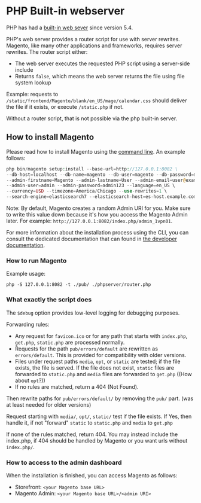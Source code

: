 # PHP Built-in webserver

PHP has had a [built-in web sever](https://secure.php.net/manual/en/features.commandline.webserver.php) since version 5.4.

PHP's web server provides a router script for use with server rewrites. Magento, like many other applications and frameworks, requires server rewrites. The router script either:

-   The web server executes the requested PHP script using a server-side include
-   Returns `false`, which means the web server returns the file using file system lookup

Example:
requests to `/static/frontend/Magento/blank/en_US/mage/calendar.css` should deliver the file if it exists, or execute `/static.php` if not.

Without a router script, that is not possible via the php built-in server.

## How to install Magento

Please read how to install Magento using the [command line](https://devdocs.magento.com/guides/v2.4/install-gde/install/cli/install-cli.html). An example follows:

```php
php bin/magento setup:install --base-url=http://127.0.0.1:8082 \
--db-host=localhost --db-name=magento --db-user=magento --db-password=magento \
--admin-firstname=Magento --admin-lastname=User --admin-email=user@example.com \
--admin-user=admin --admin-password=admin123 --language=en_US \
--currency=USD --timezone=America/Chicago --use-rewrites=1 \
--search-engine=elasticsearch7 --elasticsearch-host=es-host.example.com --elasticsearch-port=9200
```

Note: By default, Magento creates a random Admin URI for you. Make sure to write this value down because it's how you access the Magento Admin later. For example: `http://127.0.0.1:8082/index.php/admin_1vpn01`.

For more information about the installation process using the CLI, you can consult the dedicated documentation that can found in [the developer documentation](https://devdocs.magento.com/guides/v2.4/install-gde/install/cli/install-cli-subcommands.html).

### How to run Magento

Example usage:

```shell
php -S 127.0.0.1:8082 -t ./pub/ ./phpserver/router.php
```

### What exactly the script does

The `$debug` option provides low-level logging for debugging purposes.

Forwarding rules:

-   Any request for `favicon.ico` or for any path that starts with `index.php`, `get.php`, `static.php` are processed normally.
-   Requests for the path `pub/errors/default` are rewritten as `errors/default`. This is provided for compatibility with older versions.
-   Files under request paths `media`, `opt`, or `static` are tested; if the file exists, the file is served. If the file does not exist, `static` files are forwarded to `static.php` and `media` files are forwarded to `get.php` ((How about `opt`?))
-   If no rules are matched, return a 404 (Not Found).

Then rewrite paths for `pub/errors/default/` by removing the `pub/` part. (was at least needed for older versions)

Request starting with `media/`, `opt/`, `static/` test if the file exists. If Yes, then handle it, if not "forward" `static` to `static.php` and `media` to `get.php`

If none of the rules matched, return 404. You may instead include the index.php, if 404 should be handled by Magento or you want urls without `index.php/`.

### How to access to the admin dashboard

When the installation is finished, you can access Magento as follows:

-   Storefront: `<your Magento base URL>`
-   Magento Admin: `<your Magento base URL>/<admin URI>`
